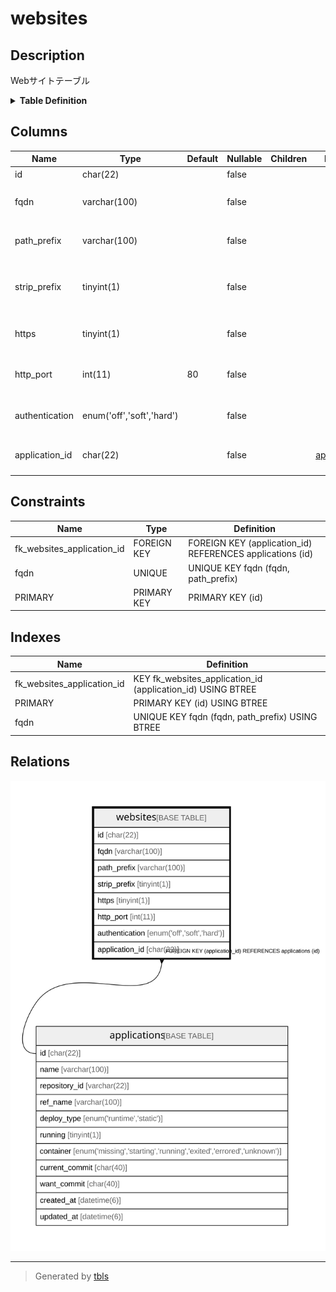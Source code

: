 # websites

## Description

Webサイトテーブル

<details>
<summary><strong>Table Definition</strong></summary>

```sql
CREATE TABLE `websites` (
  `id` char(22) NOT NULL COMMENT 'サイトID',
  `fqdn` varchar(100) NOT NULL COMMENT 'サイトURLのFQDN',
  `path_prefix` varchar(100) NOT NULL COMMENT 'サイトPathのPrefix',
  `strip_prefix` tinyint(1) NOT NULL COMMENT 'PathのPrefixを落とすかどうか',
  `https` tinyint(1) NOT NULL COMMENT 'httpsの接続かどうか',
  `http_port` int(11) NOT NULL DEFAULT 80 COMMENT 'コンテナhttpポート番号',
  `authentication` enum('off','soft','hard') NOT NULL COMMENT 'traP部員認証タイプ',
  `application_id` char(22) NOT NULL COMMENT 'アプリケーションID',
  PRIMARY KEY (`id`),
  UNIQUE KEY `fqdn` (`fqdn`,`path_prefix`),
  KEY `fk_websites_application_id` (`application_id`),
  CONSTRAINT `fk_websites_application_id` FOREIGN KEY (`application_id`) REFERENCES `applications` (`id`)
) ENGINE=InnoDB DEFAULT CHARSET=utf8mb4 COLLATE=utf8mb4_general_ci COMMENT='Webサイトテーブル'
```

</details>

## Columns

| Name | Type | Default | Nullable | Children | Parents | Comment |
| ---- | ---- | ------- | -------- | -------- | ------- | ------- |
| id | char(22) |  | false |  |  | サイトID |
| fqdn | varchar(100) |  | false |  |  | サイトURLのFQDN |
| path_prefix | varchar(100) |  | false |  |  | サイトPathのPrefix |
| strip_prefix | tinyint(1) |  | false |  |  | PathのPrefixを落とすかどうか |
| https | tinyint(1) |  | false |  |  | httpsの接続かどうか |
| http_port | int(11) | 80 | false |  |  | コンテナhttpポート番号 |
| authentication | enum('off','soft','hard') |  | false |  |  | traP部員認証タイプ |
| application_id | char(22) |  | false |  | [applications](applications.md) | アプリケーションID |

## Constraints

| Name | Type | Definition |
| ---- | ---- | ---------- |
| fk_websites_application_id | FOREIGN KEY | FOREIGN KEY (application_id) REFERENCES applications (id) |
| fqdn | UNIQUE | UNIQUE KEY fqdn (fqdn, path_prefix) |
| PRIMARY | PRIMARY KEY | PRIMARY KEY (id) |

## Indexes

| Name | Definition |
| ---- | ---------- |
| fk_websites_application_id | KEY fk_websites_application_id (application_id) USING BTREE |
| PRIMARY | PRIMARY KEY (id) USING BTREE |
| fqdn | UNIQUE KEY fqdn (fqdn, path_prefix) USING BTREE |

## Relations

![er](websites.svg)

---

> Generated by [tbls](https://github.com/k1LoW/tbls)
